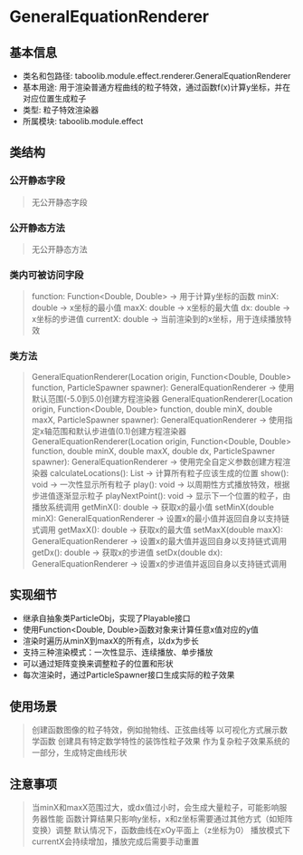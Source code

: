# GeneralEquationRenderer

## 基本信息
- 类名和包路径: taboolib.module.effect.renderer.GeneralEquationRenderer
- 基本用途: 用于渲染普通方程曲线的粒子特效，通过函数f(x)计算y坐标，并在对应位置生成粒子
- 类型: 粒子特效渲染器
- 所属模块: taboolib.module.effect

## 类结构

### 公开静态字段
> 无公开静态字段

### 公开静态方法
> 无公开静态方法

### 类内可被访问字段
> function: Function<Double, Double> -> 用于计算y坐标的函数
> minX: double -> x坐标的最小值
> maxX: double -> x坐标的最大值
> dx: double -> x坐标的步进值
> currentX: double -> 当前渲染到的x坐标，用于连续播放特效

### 类方法
> GeneralEquationRenderer(Location origin, Function<Double, Double> function, ParticleSpawner spawner): GeneralEquationRenderer -> 使用默认范围(-5.0到5.0)创建方程渲染器
> GeneralEquationRenderer(Location origin, Function<Double, Double> function, double minX, double maxX, ParticleSpawner spawner): GeneralEquationRenderer -> 使用指定x轴范围和默认步进值(0.1)创建方程渲染器
> GeneralEquationRenderer(Location origin, Function<Double, Double> function, double minX, double maxX, double dx, ParticleSpawner spawner): GeneralEquationRenderer -> 使用完全自定义参数创建方程渲染器
> calculateLocations(): List<Location> -> 计算所有粒子应该生成的位置
> show(): void -> 一次性显示所有粒子
> play(): void -> 以周期性方式播放特效，根据步进值逐渐显示粒子
> playNextPoint(): void -> 显示下一个位置的粒子，由播放系统调用
> getMinX(): double -> 获取x的最小值
> setMinX(double minX): GeneralEquationRenderer -> 设置x的最小值并返回自身以支持链式调用
> getMaxX(): double -> 获取x的最大值
> setMaxX(double maxX): GeneralEquationRenderer -> 设置x的最大值并返回自身以支持链式调用
> getDx(): double -> 获取x的步进值
> setDx(double dx): GeneralEquationRenderer -> 设置x的步进值并返回自身以支持链式调用

## 实现细节
- 继承自抽象类ParticleObj，实现了Playable接口
- 使用Function<Double, Double>函数对象来计算任意x值对应的y值
- 渲染时遍历从minX到maxX的所有点，以dx为步长
- 支持三种渲染模式：一次性显示、连续播放、单步播放
- 可以通过矩阵变换来调整粒子的位置和形状
- 每次渲染时，通过ParticleSpawner接口生成实际的粒子效果

## 使用场景
> 创建函数图像的粒子特效，例如抛物线、正弦曲线等
> 以可视化方式展示数学函数
> 创建具有特定数学特性的装饰性粒子效果
> 作为复杂粒子效果系统的一部分，生成特定曲线形状

## 注意事项
> 当minX和maxX范围过大，或dx值过小时，会生成大量粒子，可能影响服务器性能
> 函数计算结果只影响y坐标，x和z坐标需要通过其他方式（如矩阵变换）调整
> 默认情况下，函数曲线在xOy平面上（z坐标为0）
> 播放模式下currentX会持续增加，播放完成后需要手动重置

